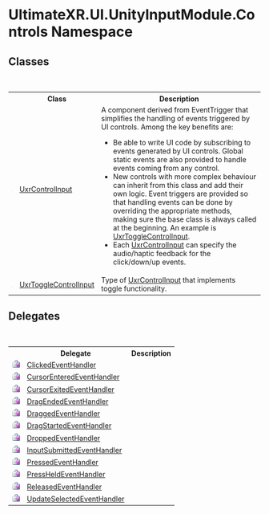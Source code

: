 # UltimateXR.UI.UnityInputModule.Controls Namespace

## Classes
&nbsp;<table><tr><th></th><th>Class</th><th>Description</th></tr><tr><td>![Public class](media/pubclass.gif "Public class")</td><td><a href="T_UltimateXR_UI_UnityInputModule_Controls_UxrControlInput">UxrControlInput</a></td><td>
A component derived from EventTrigger that simplifies the handling of events triggered by UI controls. Among the key benefits are:
&nbsp;<ul><li>Be able to write UI code by subscribing to events generated by UI controls. Global static events are also provided to handle events coming from any control.</li><li>New controls with more complex behaviour can inherit from this class and add their own logic. Event triggers are provided so that handling events can be done by overriding the appropriate methods, making sure the base class is always called at the beginning. An example is <a href="T_UltimateXR_UI_UnityInputModule_Controls_UxrToggleControlInput">UxrToggleControlInput</a>.</li><li>Each <a href="T_UltimateXR_UI_UnityInputModule_Controls_UxrControlInput">UxrControlInput</a> can specify the audio/haptic feedback for the click/down/up events.</li></ul></td></tr><tr><td>![Public class](media/pubclass.gif "Public class")</td><td><a href="T_UltimateXR_UI_UnityInputModule_Controls_UxrToggleControlInput">UxrToggleControlInput</a></td><td>
Type of <a href="T_UltimateXR_UI_UnityInputModule_Controls_UxrControlInput">UxrControlInput</a> that implements toggle functionality.</td></tr></table>

## Delegates
&nbsp;<table><tr><th></th><th>Delegate</th><th>Description</th></tr><tr><td>![Public delegate](media/pubdelegate.gif "Public delegate")</td><td><a href="T_UltimateXR_UI_UnityInputModule_Controls_ClickedEventHandler">ClickedEventHandler</a></td><td /></tr><tr><td>![Public delegate](media/pubdelegate.gif "Public delegate")</td><td><a href="T_UltimateXR_UI_UnityInputModule_Controls_CursorEnteredEventHandler">CursorEnteredEventHandler</a></td><td /></tr><tr><td>![Public delegate](media/pubdelegate.gif "Public delegate")</td><td><a href="T_UltimateXR_UI_UnityInputModule_Controls_CursorExitedEventHandler">CursorExitedEventHandler</a></td><td /></tr><tr><td>![Public delegate](media/pubdelegate.gif "Public delegate")</td><td><a href="T_UltimateXR_UI_UnityInputModule_Controls_DragEndedEventHandler">DragEndedEventHandler</a></td><td /></tr><tr><td>![Public delegate](media/pubdelegate.gif "Public delegate")</td><td><a href="T_UltimateXR_UI_UnityInputModule_Controls_DraggedEventHandler">DraggedEventHandler</a></td><td /></tr><tr><td>![Public delegate](media/pubdelegate.gif "Public delegate")</td><td><a href="T_UltimateXR_UI_UnityInputModule_Controls_DragStartedEventHandler">DragStartedEventHandler</a></td><td /></tr><tr><td>![Public delegate](media/pubdelegate.gif "Public delegate")</td><td><a href="T_UltimateXR_UI_UnityInputModule_Controls_DroppedEventHandler">DroppedEventHandler</a></td><td /></tr><tr><td>![Public delegate](media/pubdelegate.gif "Public delegate")</td><td><a href="T_UltimateXR_UI_UnityInputModule_Controls_InputSubmittedEventHandler">InputSubmittedEventHandler</a></td><td /></tr><tr><td>![Public delegate](media/pubdelegate.gif "Public delegate")</td><td><a href="T_UltimateXR_UI_UnityInputModule_Controls_PressedEventHandler">PressedEventHandler</a></td><td /></tr><tr><td>![Public delegate](media/pubdelegate.gif "Public delegate")</td><td><a href="T_UltimateXR_UI_UnityInputModule_Controls_PressHeldEventHandler">PressHeldEventHandler</a></td><td /></tr><tr><td>![Public delegate](media/pubdelegate.gif "Public delegate")</td><td><a href="T_UltimateXR_UI_UnityInputModule_Controls_ReleasedEventHandler">ReleasedEventHandler</a></td><td /></tr><tr><td>![Public delegate](media/pubdelegate.gif "Public delegate")</td><td><a href="T_UltimateXR_UI_UnityInputModule_Controls_UpdateSelectedEventHandler">UpdateSelectedEventHandler</a></td><td /></tr></table>&nbsp;
